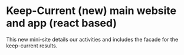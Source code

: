 # Keep-Current (new) main website and app (react based)

This new mini-site details our activities and includes the facade for the keep-current results.
